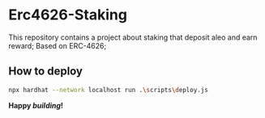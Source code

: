 # Erc4626-Staking

This repository contains a project about staking that deposit aleo and earn reward; 
Based on ERC-4626;

## How to deploy

```sh
npx hardhat --network localhost run .\scripts\deploy.js 
```


**Happy _building_!**

